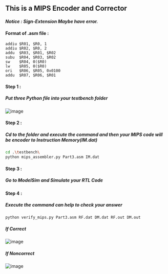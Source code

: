 This is a MIPS Encoder and Corrector  
-
#### *Notice : Sign-Extension Maybe have error.*   
#### Format of .asm file : 
```
addiu $R01, $R0, 1         
addiu $R02, $R0, 2         
addu  $R03, $R01, $R02     
subu  $R04, $R03, $R02     
sw    $R04, 0($R0)         
lw    $R05, 0($R0)         
ori   $R06, $R05, 0x0100   
addu  $R07, $R06, $R01
```  

#### Step 1 :  
##### Put three Python file into your testbench folder  
![image](https://github.com/user-attachments/assets/c83902fc-4596-4bdd-a384-f14d2f6570a9)  

#### Step 2 : 
##### Cd to the folder and execute the command and then your MIPS code will be encoder to Instruction Memory(IM.dat)  
```bash
cd .\testbench\  
python mips_assembler.py Part3.asm IM.dat  
```  

#### Step 3 : 
##### Go to ModelSim and Simulate your RTL Code  

#### Step 4 : 
##### Execute the command can help to check your answer  
```bash
python verify_mips.py Part3.asm RF.dat DM.dat RF.out DM.out
```  
##### If Correct  
![image](https://github.com/user-attachments/assets/f9471086-db70-40b7-9bbd-514af151521c)  
##### If Noncorrect  
![image](https://github.com/user-attachments/assets/d3a6c948-2e1a-44c5-ad4a-4da1cebf7b4e)  


